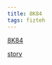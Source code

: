```yaml
---
title: 8K84
tags: fizteh
---
```


[8K84](https://en.wikipedia.org/wiki/UR-100)

[story](https://web.archive.org/web/20060510203229/http://www.new-factoria.ru/missile/wobb/8k84/8k84.shtml)

